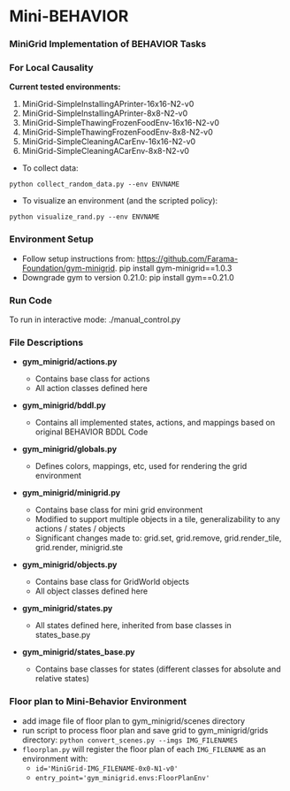 # Mini-BEHAVIOR
###  MiniGrid Implementation of BEHAVIOR Tasks

### For Local Causality
**Current tested environments:**
1. MiniGrid-SimpleInstallingAPrinter-16x16-N2-v0
2. MiniGrid-SimpleInstallingAPrinter-8x8-N2-v0
3. MiniGrid-SimpleThawingFrozenFoodEnv-16x16-N2-v0
4. MiniGrid-SimpleThawingFrozenFoodEnv-8x8-N2-v0
5. MiniGrid-SimpleCleaningACarEnv-16x16-N2-v0
6. MiniGrid-SimpleCleaningACarEnv-8x8-N2-v0

* To collect data:
```buildoutcfg
python collect_random_data.py --env ENVNAME
```

* To visualize an environment (and the scripted policy):
```buildoutcfg
python visualize_rand.py --env ENVNAME
```

### Environment Setup
* Follow setup instructions from: https://github.com/Farama-Foundation/gym-minigrid.
   pip install gym-minigrid==1.0.3
* Downgrade gym to version 0.21.0: pip install gym==0.21.0

### Run Code 
To run in interactive mode: ./manual_control.py

### File Descriptions 
* **gym_minigrid/actions.py**
    * Contains base class for actions 
    * All action classes defined here

* **gym_minigrid/bddl.py**
    * Contains all implemented states, actions, and mappings based on original BEHAVIOR BDDL Code

* **gym_minigrid/globals.py**
    *  Defines colors, mappings, etc, used for rendering the grid environment

* **gym_minigrid/minigrid.py**
    * Contains base class for mini grid environment
    * Modified to support multiple objects in a tile, generalizability to any actions / states / objects
    * Significant changes made to: grid.set, grid.remove, grid.render_tile, grid.render, minigrid.ste

* **gym_minigrid/objects.py**
    * Contains base class for GridWorld objects
    * All object classes defined here

* **gym_minigrid/states.py**
    * All states defined here, inherited from base classes in states_base.py

* **gym_minigrid/states_base.py**
    * Contains base classes for states (different classes for absolute and relative states)

### Floor plan to Mini-Behavior Environment
* add image file of floor plan to gym_minigrid/scenes directory
* run script to process floor plan and save grid to gym_minigrid/grids directory: `python convert_scenes.py --imgs IMG_FILENAMES`
* `floorplan.py` will register the floor plan of each `IMG_FILENAME` as an environment with:
    * `id='MiniGrid-IMG_FILENAME-0x0-N1-v0'`
    * `entry_point='gym_minigrid.envs:FloorPlanEnv'`
